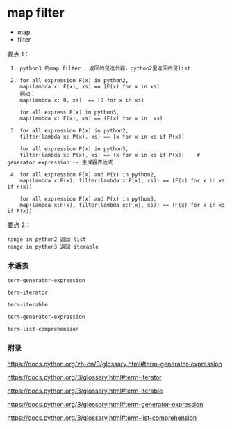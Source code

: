 # map filter 

 - map
 - filter

 
 要点 1：
 
     1. python3 的map filter ，返回的是迭代器，python2里返回的是list
     
     2. for all expression F(x) in python2, 
        map(lambda x: F(x), xs) == [F(x) for x in xs]
        例如：
        map(lambda x: 0, xs)  == [0 for x in xs]
        
        for all express F(x) in python3,
        map(lambda x: F(x), xs) == (F(x) for x in  xs)
        
     3. for all expression P(x) in python2, 
        filter(lambda x: P(x), xs) == [x for x in xs if P(x)] 
        
        for all expression P(x) in python3, 
        filter(lambda x: P(x), xs) == (x for x in xs if P(x))    # generator expression -- 生成器表达式
        
     4. for all expression F(x) and P(x) in python2,
        map(lambda x:F(x), filter(lambda x:P(x), xs)) == [F(x) for x in xs if P(x)]
        
        for all expression F(x) and P(x) in python3,
        map(lambda x:F(x), filter(lambda x:P(x), xs)) == (F(x) for x in xs if P(x))
        

要点 2：

    range in python2 返回 list
    range in python3 返回 iterable


### 术语表

    term-generator-expression
    
    term-iterator
    
    term-iterable
    
    term-generator-expression
    
    term-list-comprehension
       


### 附录

https://docs.python.org/zh-cn/3/glossary.html#term-generator-expression

https://docs.python.org/3/glossary.html#term-iterator

https://docs.python.org/3/glossary.html#term-iterable

https://docs.python.org/3/glossary.html#term-generator-expression

https://docs.python.org/3/glossary.html#term-list-comprehension









